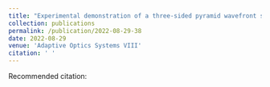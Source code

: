 ```yaml
---
title: "Experimental demonstration of a three-sided pyramid wavefront sensor on the CACTI testbed"
collection: publications
permalink: /publication/2022-08-29-38
date: 2022-08-29
venue: 'Adaptive Optics Systems VIII'
citation: ' '
---
```

Recommended citation:  
